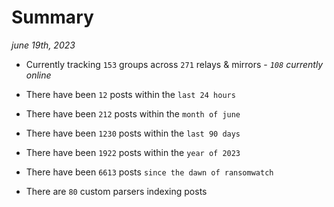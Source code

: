
# Summary
_june 19th, 2023_

- Currently tracking `153` groups across `271` relays & mirrors - _`108` currently online_

- There have been `12` posts within the `last 24 hours`

- There have been `212` posts within the `month of june`

- There have been `1230` posts within the `last 90 days`

- There have been `1922` posts within the `year of 2023`

- There have been `6613` posts `since the dawn of ransomwatch`

- There are `80` custom parsers indexing posts
